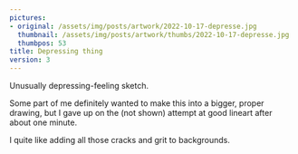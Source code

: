 ```yaml
---
pictures:
- original: /assets/img/posts/artwork/2022-10-17-depresse.jpg
  thumbnail: /assets/img/posts/artwork/thumbs/2022-10-17-depresse.jpg
  thumbpos: 53
title: Depressing thing
version: 3
---
```

Unusually depressing-feeling sketch.

Some part of me definitely wanted to make this into a bigger, proper drawing, but I gave up on the (not shown) attempt at good lineart after about one minute.

I quite like adding all those cracks and grit to backgrounds.
